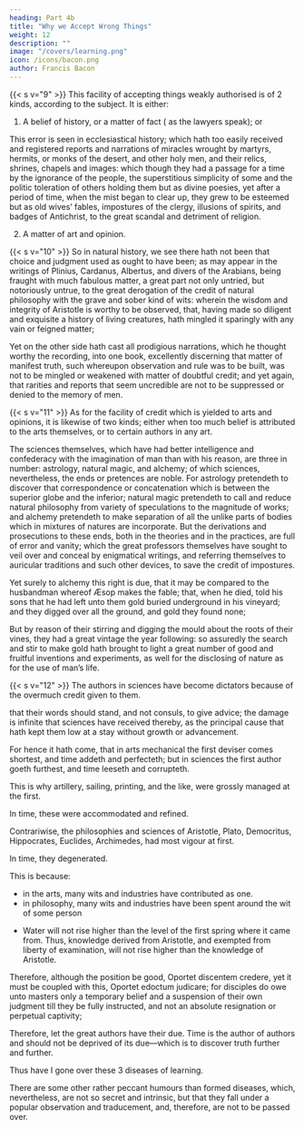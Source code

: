 ```yaml
---
heading: Part 4b 
title: "Why we Accept Wrong Things"
weight: 12
description: ""
image: "/covers/learning.png"
icon: /icons/bacon.png
author: Francis Bacon
---
```




{{< s v="9" >}} This facility of accepting things weakly authorised is of 2 kinds, according to the subject. It is either:

1. A belief of history, or a matter of fact ( as the lawyers speak); or

This error is seen in ecclesiastical history; which hath too easily received and registered reports and narrations of miracles wrought by martyrs, hermits, or monks of the desert, and other holy men, and their relics, shrines, chapels and images: which though they had a passage for a time by the ignorance of the people, the superstitious simplicity of some and the politic toleration of others holding them but as divine poesies, yet after a period of time, when the mist began to clear up, they grew to be esteemed but as old wives’ fables, impostures of the clergy, illusions of spirits, and badges of Antichrist, to the great scandal and detriment of religion.


2. A matter of art and opinion.


{{< s v="10" >}} So in natural history, we see there hath not been that choice and judgment used as ought to have been; as may appear in the writings of Plinius, Cardanus, Albertus, and divers of the Arabians, being fraught with much fabulous matter, a great part not only untried, but notoriously untrue, to the great derogation of the credit of natural philosophy with the grave and sober kind of wits: wherein the wisdom and integrity of Aristotle is worthy to be observed, that, having made so diligent and exquisite a history of living creatures, hath mingled it sparingly with any vain or feigned matter; 

Yet on the other side hath cast all prodigious narrations, which he thought worthy the recording, into one book, excellently discerning that matter of manifest truth, such whereupon observation and rule was to be built, was not to be mingled or weakened with matter of doubtful credit; and yet again, that rarities and reports that seem uncredible are not to be suppressed or denied to the memory of men.

{{< s v="11" >}} As for the facility of credit which is yielded to arts and opinions, it is likewise of two kinds; either when too much belief is attributed to the arts themselves, or to certain authors in any art.

The sciences themselves, which have had better intelligence and confederacy with the imagination of man than with his reason, are three in number: astrology, natural magic, and alchemy; of which sciences, nevertheless, the ends or pretences are noble.  For astrology pretendeth to discover that correspondence or concatenation which is between the superior globe and the inferior; natural magic pretendeth to call and reduce natural philosophy from variety of speculations to the magnitude of works; and alchemy pretendeth to make separation of all the unlike parts of bodies which in mixtures of natures are incorporate.  But the derivations and prosecutions to these ends, both in the theories and in the practices, are full of error and vanity; which the great professors themselves have sought to veil over and conceal by enigmatical writings, and referring themselves to auricular traditions and such other devices, to save the credit of impostures. 

Yet surely to alchemy this right is due, that it may be compared to the husbandman whereof Æsop makes the fable; that, when he died, told his sons that he had left unto them gold buried underground in his vineyard; and they digged over all the ground, and gold they found none; 

But by reason of their stirring and digging the mould about the roots of their vines, they had a great vintage the year following: so assuredly the search and stir to make gold hath brought to light a great number of good and fruitful inventions and experiments, as well for the disclosing of nature as for the use of man’s life.


{{< s v="12" >}} The authors in sciences have become dictators because of the overmuch credit given to them. 

 that their words should stand, and not consuls, to give advice; the damage is infinite that sciences have received thereby, as the principal cause that hath kept them low at a stay without growth or advancement.  

For hence it hath come, that in arts mechanical the first deviser comes shortest, and time addeth and perfecteth; but in sciences the first author goeth furthest, and time leeseth and corrupteth. 

This is why artillery, sailing, printing, and the like, were grossly managed at the first. 

In time, these were accommodated and refined. 

Contrariwise, the philosophies and sciences of Aristotle, Plato, Democritus, Hippocrates, Euclides, Archimedes, had most vigour at first. 

In time, they degenerated. 

This is because:
- in the arts, many wits and industries have contributed as one. 
- in philosophy, many wits and industries have been spent around the wit of some person
<!-- , whom many times they have rather depraved than illustrated. -->
  - Water will not rise higher than the level of the first spring where it came from. Thus, knowledge derived from Aristotle, and exempted from liberty of examination, will not rise higher than the knowledge of Aristotle.  

Therefore, although the position be good, Oportet discentem credere, yet it must be coupled with this, Oportet edoctum judicare; for disciples do owe unto masters only a temporary belief and a suspension of their own judgment till they be fully instructed, and not an absolute resignation or perpetual captivity; 

Therefore, let the great authors have their due. Time is the author of authors and should not be deprived of its due—which is to discover truth further and further. 

Thus have I gone over these 3 diseases of learning.

There are some other rather peccant humours than formed diseases, which, nevertheless, are not so secret and intrinsic, but that they fall under a popular observation and traducement, and, therefore, are not to be passed over.

